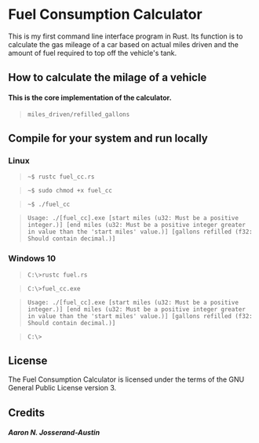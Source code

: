 # Fuel Consumption Calculator

This is my first command line interface program in Rust. Its function is to calculate the gas mileage of a car based on actual miles driven and the amount of fuel required to top off the vehicle's tank.
 
## How to calculate the milage of a vehicle

#### This is the core implementation of the calculator.

> `miles_driven/refilled_gallons`

## Compile for your system and run locally

### Linux
> `~$ rustc fuel_cc.rs`

> `~$ sudo chmod +x fuel_cc`

> `~$ ./fuel_cc`

> `Usage: ./[fuel_cc].exe [start miles (u32: Must be a positive integer.)] [end miles (u32: Must be a positive integer greater in value than the 'start miles' value.)] [gallons refilled (f32: Should contain decimal.)]`

### Windows 10
> `C:\>rustc fuel.rs`

> `C:\>fuel_cc.exe`

> `Usage: ./[fuel_cc].exe [start miles (u32: Must be a positive integer.)] [end miles (u32: Must be a positive integer greater in value than the 'start miles' value.)] [gallons refilled (f32: Should contain decimal.)]`

> `C:\>`

## License
The Fuel Consumption Calculator is licensed under the terms of the GNU General Public License version 3.

## Credits
##### Aaron N. Josserand-Austin
